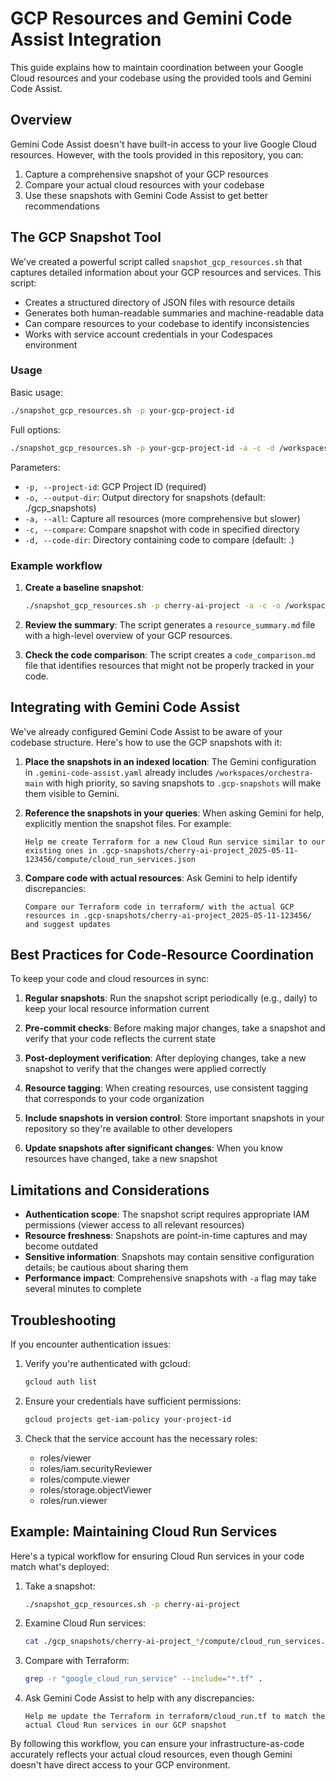 # GCP Resources and Gemini Code Assist Integration

This guide explains how to maintain coordination between your Google Cloud resources and your codebase using the provided tools and Gemini Code Assist.

## Overview

Gemini Code Assist doesn't have built-in access to your live Google Cloud resources. However, with the tools provided in this repository, you can:

1. Capture a comprehensive snapshot of your GCP resources
2. Compare your actual cloud resources with your codebase
3. Use these snapshots with Gemini Code Assist to get better recommendations

## The GCP Snapshot Tool

We've created a powerful script called `snapshot_gcp_resources.sh` that captures detailed information about your GCP resources and services. This script:

- Creates a structured directory of JSON files with resource details
- Generates both human-readable summaries and machine-readable data
- Can compare resources to your codebase to identify inconsistencies
- Works with service account credentials in your Codespaces environment

### Usage

Basic usage:

```bash
./snapshot_gcp_resources.sh -p your-gcp-project-id
```

Full options:

```bash
./snapshot_gcp_resources.sh -p your-gcp-project-id -a -c -d /workspaces/orchestra-main -o /workspaces/orchestra-main/.gcp-snapshots
```

Parameters:

- `-p, --project-id`: GCP Project ID (required)
- `-o, --output-dir`: Output directory for snapshots (default: ./gcp_snapshots)
- `-a, --all`: Capture all resources (more comprehensive but slower)
- `-c, --compare`: Compare snapshot with code in specified directory
- `-d, --code-dir`: Directory containing code to compare (default: .)

### Example workflow

1. **Create a baseline snapshot**:
   ```bash
   ./snapshot_gcp_resources.sh -p cherry-ai-project -a -c -o /workspaces/orchestra-main/.gcp-snapshots
   ```

2. **Review the summary**:
   The script generates a `resource_summary.md` file with a high-level overview of your GCP resources.

3. **Check the code comparison**:
   The script creates a `code_comparison.md` file that identifies resources that might not be properly tracked in your code.

## Integrating with Gemini Code Assist

We've already configured Gemini Code Assist to be aware of your codebase structure. Here's how to use the GCP snapshots with it:

1. **Place the snapshots in an indexed location**:
   The Gemini configuration in `.gemini-code-assist.yaml` already includes `/workspaces/orchestra-main` with high priority, so saving snapshots to `.gcp-snapshots` will make them visible to Gemini.

2. **Reference the snapshots in your queries**:
   When asking Gemini for help, explicitly mention the snapshot files. For example:
   
   ```
   Help me create Terraform for a new Cloud Run service similar to our existing ones in .gcp-snapshots/cherry-ai-project_2025-05-11-123456/compute/cloud_run_services.json
   ```

3. **Compare code with actual resources**:
   Ask Gemini to help identify discrepancies:
   
   ```
   Compare our Terraform code in terraform/ with the actual GCP resources in .gcp-snapshots/cherry-ai-project_2025-05-11-123456/ and suggest updates
   ```

## Best Practices for Code-Resource Coordination

To keep your code and cloud resources in sync:

1. **Regular snapshots**: Run the snapshot script periodically (e.g., daily) to keep your local resource information current

2. **Pre-commit checks**: Before making major changes, take a snapshot and verify that your code reflects the current state

3. **Post-deployment verification**: After deploying changes, take a new snapshot to verify that the changes were applied correctly

4. **Resource tagging**: When creating resources, use consistent tagging that corresponds to your code organization

5. **Include snapshots in version control**: Store important snapshots in your repository so they're available to other developers

6. **Update snapshots after significant changes**: When you know resources have changed, take a new snapshot

## Limitations and Considerations

- **Authentication scope**: The snapshot script requires appropriate IAM permissions (viewer access to all relevant resources)
- **Resource freshness**: Snapshots are point-in-time captures and may become outdated
- **Sensitive information**: Snapshots may contain sensitive configuration details; be cautious about sharing them
- **Performance impact**: Comprehensive snapshots with `-a` flag may take several minutes to complete

## Troubleshooting

If you encounter authentication issues:

1. Verify you're authenticated with gcloud:
   ```bash
   gcloud auth list
   ```

2. Ensure your credentials have sufficient permissions:
   ```bash
   gcloud projects get-iam-policy your-project-id
   ```

3. Check that the service account has the necessary roles:
   - roles/viewer
   - roles/iam.securityReviewer
   - roles/compute.viewer
   - roles/storage.objectViewer
   - roles/run.viewer

## Example: Maintaining Cloud Run Services

Here's a typical workflow for ensuring Cloud Run services in your code match what's deployed:

1. Take a snapshot:
   ```bash
   ./snapshot_gcp_resources.sh -p cherry-ai-project
   ```

2. Examine Cloud Run services:
   ```bash
   cat ./gcp_snapshots/cherry-ai-project_*/compute/cloud_run_services.json | jq
   ```

3. Compare with Terraform:
   ```bash
   grep -r "google_cloud_run_service" --include="*.tf" .
   ```

4. Ask Gemini Code Assist to help with any discrepancies:
   ```
   Help me update the Terraform in terraform/cloud_run.tf to match the actual Cloud Run services in our GCP snapshot
   ```

By following this workflow, you can ensure your infrastructure-as-code accurately reflects your actual cloud resources, even though Gemini doesn't have direct access to your GCP environment.
